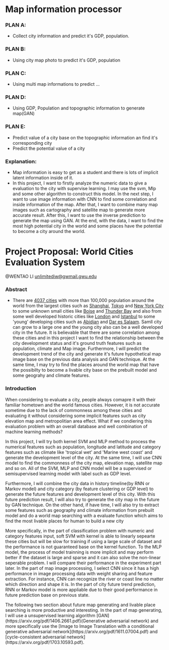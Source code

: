 # Map information processor

### PLAN A:
  * Collect city information and predict it's GDP, population.

### PLAN B:
  * Using city map photo to predict it's GDP, population

### PLAN C:
  * Using multi map informations to predict ...

### PLAN D:
  * Using GDP, Population and topographic information to generate map(GAN)
  
### PLAN E:
  * Predict value of a city base on the topographic information an find it's corresponding city
  * Predict the potential value of a city

### Explanation:
  * Map information is easy to get as a student and there is lots of implicit latent information inside of it.
  * In this project, I want to firstly analyze the numeric data to give a evaluation to the city with supervise learning. I may use the svm, Mlp and some other algorithm to construct this model. In the next step, I want to use image information with CNN to find some correlation and inside information of the map. After that, I want to combine many map images such as cartography and satellite map to generate more accurate result. After this, I want to use the inverse prediction to generate the map using GAN. At the end, with the data, I want to find the most high potential city in the world and some places have the potential to become a city around the world.
  
  
# Project Proposal: World Cities Evaluation System
@WENTAO LI <unlimitediw@gwmail.gwu.edu>

### Abstract
* There are [4037 cities](https://brilliantmaps.com/4037-100000-person-cities/) with more than 100,000 population around the world from the largest cities such as [Shanghai](https://en.wikipedia.org/wiki/Shanghai), [Tokyo](https://en.wikipedia.org/wiki/Tokyo) and [New York City](https://en.wikipedia.org/wiki/New_York_City) to some unknown small cities like [Boise](https://en.wikipedia.org/wiki/Boise,_Idaho) and [Thunder Bay](https://en.wikipedia.org/wiki/Thunder_Bay) and also from some well developed historic cities like [London](https://en.wikipedia.org/wiki/London) and [Istanbul](https://en.wikipedia.org/wiki/Istanbul) to some 'young' developing cities such as [Abidjan](https://en.wikipedia.org/wiki/Abidjan) and [Dar es Salaam](https://en.wikipedia.org/wiki/Dar_es_Salaam). Samll city can grow to a large one and the young city also can be a well developed city in the future. It is believable that there are some correlation among these cities and in this project I want to find the relationship between the city development status and it's ground truth features such as population, climate and Map image. Furthermore, I will predict the development trend of the city and generate it's future hypothetical map image base on the previous data analysis and GAN technique. At the same time, I may try to find the places around the world map that have the possibilty to become a livable city base on the prebuilt model and some geograhy and climate features.

### Introduction
<p>When considering to evaluate a city, people always comapre it with their familiar hometown and the world famous cities. However, it is not accurate sometime due to the lack of commonness among these cities and evaluating it without considering some implicit features such as city elevation map and metropolitian area effect. What if we condiering this evaluation problem with an overall database and well combination of machine learning methods?
<p>In this project, I will try both kernel SVM and MLP method to process the numerical features such as population, longitude and latitude and category features such as climate like 'tropical wet' and 'Marine west coast' and generate the development level of the city. At the same time, I will use CNN model to find the commonness of the city map, elevation map, satellite map and so on. All of the SVM, MLP and CNN model will be a supervised or semisupervised learning model with label such as GDP level.
<p>Furthermore, I will combine the city data in history timeline(by RNN or Markov model) and city category (by feature clustering or GDP level) to generate the future features and development level of this city. With this future prediction result, I will also try to generate the city map in the future by GAN technique. On the other hand, if have time, I will also try to extract some features such as geography and climate information from prebuilt model and do a world map searching with a evaluate function which aims to find the most livable places for human to build a new city 
<p>More specifically, in the part of classification problem with numeric and category features input, soft SVM with kernel is able to linearly sepearte these cities but will be slow for training if using a large scale of dataset and the performance is not guaranteed base on the kernel function. To the MLP model, the process of model trainning is more implicit and may perform better if the dataset is large and sparse and it can also solve the non-linear seperable problem. I will compare their performance in the experiment part later. In the part of map image processing, I select CNN since it has a high performance in image processing data with weight sharing and feature extraction. For instance, CNN can recognize the river or coast line no matter which direction and shape it is. In the part of city future trend prediction, RNN or Markov model is more appliable due to their good performance in future prediction base on previous state.
<p>The following two section about future map generating and livable place searching is more productive and interesting. In the part of map generating, I will use a unsupervised learning algorithm [GAN](https://arxiv.org/pdf/1406.2661.pdf)(Generative adversarial network) and more specifically use the [Image to Image Translation with a conditional generative adversarial network](https://arxiv.org/pdf/1611.07004.pdf) and [cycle-consistent adversarial network](https://arxiv.org/pdf/1703.10593.pdf).
